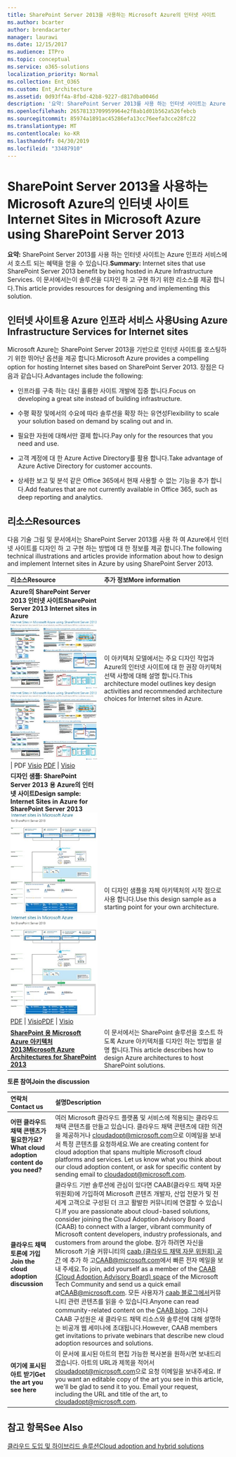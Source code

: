 ```yaml
---
title: SharePoint Server 2013을 사용하는 Microsoft Azure의 인터넷 사이트
ms.author: bcarter
author: brendacarter
manager: laurawi
ms.date: 12/15/2017
ms.audience: ITPro
ms.topic: conceptual
ms.service: o365-solutions
localization_priority: Normal
ms.collection: Ent_O365
ms.custom: Ent_Architecture
ms.assetid: 0d93ff4a-8fbd-42b8-9227-d817dba0046d
description: '요약: SharePoint Server 2013를 사용 하는 인터넷 사이트는 Azure 인프라 서비스에서 호스트 되는 이점을 활용할 수 있습니다. 이 문서에서는이 솔루션을 디자인 하 고 구현 하기 위한 리소스를 제공 합니다.'
ms.openlocfilehash: 26578133709959964e2f8ab1d01b562a526febcb
ms.sourcegitcommit: 85974a1891ac45286efa13cc76eefa3cce28fc22
ms.translationtype: MT
ms.contentlocale: ko-KR
ms.lasthandoff: 04/30/2019
ms.locfileid: "33487910"
---
```

# <a name="internet-sites-in-microsoft-azure-using-sharepoint-server-2013"></a><span data-ttu-id="95132-104">SharePoint Server 2013을 사용하는 Microsoft Azure의 인터넷 사이트</span><span class="sxs-lookup"><span data-stu-id="95132-104">Internet Sites in Microsoft Azure using SharePoint Server 2013</span></span>

 <span data-ttu-id="95132-105">**요약:** SharePoint Server 2013를 사용 하는 인터넷 사이트는 Azure 인프라 서비스에서 호스트 되는 혜택을 얻을 수 있습니다.</span><span class="sxs-lookup"><span data-stu-id="95132-105">**Summary:** Internet sites that use SharePoint Server 2013 benefit by being hosted in Azure Infrastructure Services.</span></span> <span data-ttu-id="95132-106">이 문서에서는이 솔루션을 디자인 하 고 구현 하기 위한 리소스를 제공 합니다.</span><span class="sxs-lookup"><span data-stu-id="95132-106">This article provides resources for designing and implementing this solution.</span></span>
  
## <a name="using-azure-infrastructure-services-for-internet-sites"></a><span data-ttu-id="95132-107">인터넷 사이트용 Azure 인프라 서비스 사용</span><span class="sxs-lookup"><span data-stu-id="95132-107">Using Azure Infrastructure Services for Internet sites</span></span>

<span data-ttu-id="95132-108">Microsoft Azure는 SharePoint Server 2013을 기반으로 인터넷 사이트를 호스팅하기 위한 뛰어난 옵션을 제공 합니다.</span><span class="sxs-lookup"><span data-stu-id="95132-108">Microsoft Azure provides a compelling option for hosting Internet sites based on SharePoint Server 2013.</span></span> <span data-ttu-id="95132-109">장점은 다음과 같습니다.</span><span class="sxs-lookup"><span data-stu-id="95132-109">Advantages include the following:</span></span>
  
- <span data-ttu-id="95132-110">인프라를 구축 하는 대신 훌륭한 사이트 개발에 집중 합니다.</span><span class="sxs-lookup"><span data-stu-id="95132-110">Focus on developing a great site instead of building infrastructure.</span></span>
    
- <span data-ttu-id="95132-111">수평 확장 및에서의 수요에 따라 솔루션을 확장 하는 유연성</span><span class="sxs-lookup"><span data-stu-id="95132-111">Flexibility to scale your solution based on demand by scaling out and in.</span></span>
    
- <span data-ttu-id="95132-112">필요한 자원에 대해서만 결제 합니다.</span><span class="sxs-lookup"><span data-stu-id="95132-112">Pay only for the resources that you need and use.</span></span>
    
- <span data-ttu-id="95132-113">고객 계정에 대 한 Azure Active Directory를 활용 합니다.</span><span class="sxs-lookup"><span data-stu-id="95132-113">Take advantage of Azure Active Directory for customer accounts.</span></span>
    
- <span data-ttu-id="95132-114">상세한 보고 및 분석 같은 Office 365에서 현재 사용할 수 없는 기능을 추가 합니다.</span><span class="sxs-lookup"><span data-stu-id="95132-114">Add features that are not currently available in Office 365, such as deep reporting and analytics.</span></span>
    
## <a name="resources"></a><span data-ttu-id="95132-115">리소스</span><span class="sxs-lookup"><span data-stu-id="95132-115">Resources</span></span>

<span data-ttu-id="95132-116">다음 기술 그림 및 문서에서는 SharePoint Server 2013를 사용 하 여 Azure에서 인터넷 사이트를 디자인 하 고 구현 하는 방법에 대 한 정보를 제공 합니다.</span><span class="sxs-lookup"><span data-stu-id="95132-116">The following technical illustrations and articles provide information about how to design and implement Internet sites in Azure by using SharePoint Server 2013.</span></span>
  
|<span data-ttu-id="95132-117">**리소스**</span><span class="sxs-lookup"><span data-stu-id="95132-117">**Resource**</span></span>|<span data-ttu-id="95132-118">**추가 정보**</span><span class="sxs-lookup"><span data-stu-id="95132-118">**More information**</span></span>|
|:-----|:-----|
|<span data-ttu-id="95132-119">**Azure의 SharePoint Server 2013 인터넷 사이트**</span><span class="sxs-lookup"><span data-stu-id="95132-119">**SharePoint Server 2013 Internet sites in Azure**</span></span> <br/> <span data-ttu-id="95132-120">[![SharePoint를 사용한 Azure의 인터넷 사이트 이미지](media/MS-AZ-SPInternetSites.jpg)          ](https://go.microsoft.com/fwlink/p/?LinkId=392552)</span><span class="sxs-lookup"><span data-stu-id="95132-120">[![Image of Internet sites in Azure using SharePoint](media/MS-AZ-SPInternetSites.jpg)          ](https://go.microsoft.com/fwlink/p/?LinkId=392552)</span></span> <br/> <span data-ttu-id="95132-121">[](https://go.microsoft.com/fwlink/p/?LinkId=392552)\| PDF [           ](https://go.microsoft.com/fwlink/p/?LinkId=392551) [Visio](https://go.microsoft.com/fwlink/p/?LinkId=392551)  </span><span class="sxs-lookup"><span data-stu-id="95132-121">[PDF](https://go.microsoft.com/fwlink/p/?LinkId=392552)  \| [          ](https://go.microsoft.com/fwlink/p/?LinkId=392551)[Visio](https://go.microsoft.com/fwlink/p/?LinkId=392551)</span></span> <br/> |<span data-ttu-id="95132-122">이 아키텍처 모델에서는 주요 디자인 작업과 Azure의 인터넷 사이트에 대 한 권장 아키텍처 선택 사항에 대해 설명 합니다.</span><span class="sxs-lookup"><span data-stu-id="95132-122">This architecture model outlines key design activities and recommended architecture choices for Internet sites in Azure.</span></span>  <br/> |
|<span data-ttu-id="95132-123">**디자인 샘플: SharePoint Server 2013 용 Azure의 인터넷 사이트**</span><span class="sxs-lookup"><span data-stu-id="95132-123">**Design sample: Internet Sites in Azure for SharePoint Server 2013**</span></span> <br/> <span data-ttu-id="95132-124">[![디자인 샘플 이미지: SharePoint 2013용 Microsoft Azure의 인터넷 사이트](media/MS-AZ-InternetSitesDesignSample.jpg)          ](https://go.microsoft.com/fwlink/p/?LinkId=392549)</span><span class="sxs-lookup"><span data-stu-id="95132-124">[![Image of the Design sample: Internet sites in Microsoft Azure for SharePoint 2013](media/MS-AZ-InternetSitesDesignSample.jpg)          ](https://go.microsoft.com/fwlink/p/?LinkId=392549)</span></span> <br/> <span data-ttu-id="95132-125">[PDF](https://go.microsoft.com/fwlink/p/?LinkId=392549)  \| [Visio](https://go.microsoft.com/fwlink/p/?LinkId=392548)</span><span class="sxs-lookup"><span data-stu-id="95132-125">[PDF](https://go.microsoft.com/fwlink/p/?LinkId=392549)  \| [Visio](https://go.microsoft.com/fwlink/p/?LinkId=392548)</span></span> <br/> |<span data-ttu-id="95132-126">이 디자인 샘플을 자체 아키텍처의 시작 점으로 사용 합니다.</span><span class="sxs-lookup"><span data-stu-id="95132-126">Use this design sample as a starting point for your own architecture.</span></span>  <br/> |
|<span data-ttu-id="95132-127">**[SharePoint 용 Microsoft Azure 아키텍처 2013](microsoft-azure-architectures-for-sharepoint-2013.md)**</span><span class="sxs-lookup"><span data-stu-id="95132-127">**[Microsoft Azure Architectures for SharePoint 2013](microsoft-azure-architectures-for-sharepoint-2013.md)**</span></span> <br/> |<span data-ttu-id="95132-128">이 문서에서는 SharePoint 솔루션을 호스트 하도록 Azure 아키텍처를 디자인 하는 방법을 설명 합니다.</span><span class="sxs-lookup"><span data-stu-id="95132-128">This article describes how to design Azure architectures to host SharePoint solutions.</span></span>  <br/> |

   
<span data-ttu-id="95132-129">**토론 참여**</span><span class="sxs-lookup"><span data-stu-id="95132-129">**Join the discussion**</span></span>

|<span data-ttu-id="95132-130">**연락처**</span><span class="sxs-lookup"><span data-stu-id="95132-130">**Contact us**</span></span>|<span data-ttu-id="95132-131">**설명**</span><span class="sxs-lookup"><span data-stu-id="95132-131">**Description**</span></span>|
|:-----|:-----|
|<span data-ttu-id="95132-132">**어떤 클라우드 채택 콘텐츠가 필요한가요?**</span><span class="sxs-lookup"><span data-stu-id="95132-132">**What cloud adoption content do you need?**</span></span> <br/> |<span data-ttu-id="95132-p104">여러 Microsoft 클라우드 플랫폼 및 서비스에 적용되는 클라우드 채택 콘텐츠를 만들고 있습니다. 클라우드 채택 콘텐츠에 대한 의견을 제공하거나 [cloudadopt@microsoft.com](mailto:cloudadopt@microsoft.com?Subject=[Cloud%20Adoption%20Content%20Feedback]:%20)으로 이메일을 보내서 특정 콘텐츠를 요청하세요.</span><span class="sxs-lookup"><span data-stu-id="95132-p104">We are creating content for cloud adoption that spans multiple Microsoft cloud platforms and services. Let us know what you think about our cloud adoption content, or ask for specific content by sending email to [cloudadopt@microsoft.com](mailto:cloudadopt@microsoft.com?Subject=[Cloud%20Adoption%20Content%20Feedback]:%20).  </span></span><br/> |
|<span data-ttu-id="95132-135">**클라우드 채택 토론에 가입**</span><span class="sxs-lookup"><span data-stu-id="95132-135">**Join the cloud adoption discussion**</span></span> <br/> |<span data-ttu-id="95132-136">클라우드 기반 솔루션에 관심이 있다면 CAAB(클라우드 채택 자문 위원회)에 가입하여 Microsoft 콘텐츠 개발자, 산업 전문가 및 전 세계 고객으로 구성된 더 크고 활발한 커뮤니티에 연결할 수 있습니다.</span><span class="sxs-lookup"><span data-stu-id="95132-136">If you are passionate about cloud-based solutions, consider joining the Cloud Adoption Advisory Board (CAAB) to connect with a larger, vibrant community of Microsoft content developers, industry professionals, and customers from around the globe.</span></span> <span data-ttu-id="95132-137">참가 하려면 자신을 Microsoft 기술 커뮤니티의 [caab (클라우드 채택 자문 위원회) 공간](https://aka.ms/caab) 에 추가 하 고[CAAB@microsoft.com](mailto:caab@microsoft.com?Subject=I%20just%20joined%20the%20Cloud%20Adoption%20Advisory%20Board!)에서 빠른 전자 메일을 보내 주세요.</span><span class="sxs-lookup"><span data-stu-id="95132-137">To join, add yourself as a member of the [CAAB (Cloud Adoption Advisory Board) space](https://aka.ms/caab) of the Microsoft Tech Community and send us a quick email at[CAAB@microsoft.com](mailto:caab@microsoft.com?Subject=I%20just%20joined%20the%20Cloud%20Adoption%20Advisory%20Board!).</span></span> <span data-ttu-id="95132-138">모든 사용자가 [caab 블로그에서](https://blogs.technet.com/b/solutions_advisory_board/)커뮤니티 관련 콘텐츠를 읽을 수 있습니다.</span><span class="sxs-lookup"><span data-stu-id="95132-138">Anyone can read community-related content on the [CAAB blog](https://blogs.technet.com/b/solutions_advisory_board/).</span></span> <span data-ttu-id="95132-139">그러나 CAAB 구성원은 새 클라우드 채택 리소스와 솔루션에 대해 설명하는 비공개 웹 세미나에 초대됩니다.</span><span class="sxs-lookup"><span data-stu-id="95132-139">However, CAAB members get invitations to private webinars that describe new cloud adoption resources and solutions.</span></span>  <br/> |
|<span data-ttu-id="95132-140">**여기에 표시된 아트 받기**</span><span class="sxs-lookup"><span data-stu-id="95132-140">**Get the art you see here**</span></span> <br/> |<span data-ttu-id="95132-p106">이 문서에 표시된 아트의 편집 가능한 복사본을 원하시면 보내드리겠습니다. 아트의 URL과 제목을 적어서 [cloudadopt@microsoft.com](mailto:cloudadopt@microsoft.com?subject=[Art%20Request]:%20)으로 요청 이메일을 보내주세요.  </span><span class="sxs-lookup"><span data-stu-id="95132-p106">If you want an editable copy of the art you see in this article, we'll be glad to send it to you. Email your request, including the URL and title of the art, to [cloudadopt@microsoft.com](mailto:cloudadopt@microsoft.com?subject=[Art%20Request]:%20).  </span></span><br/> |
   
## <a name="see-also"></a><span data-ttu-id="95132-143">참고 항목</span><span class="sxs-lookup"><span data-stu-id="95132-143">See Also</span></span>

[<span data-ttu-id="95132-144">클라우드 도입 및 하이브리드 솔루션</span><span class="sxs-lookup"><span data-stu-id="95132-144">Cloud adoption and hybrid solutions</span></span>](cloud-adoption-and-hybrid-solutions.md)




